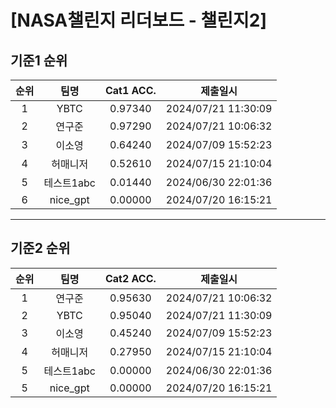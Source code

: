 # [NASA챌린지 리더보드 - 챌린지2]
## 기준1 순위
| 순위 | 팀명 | Cat1 ACC. | 제출일시 |
|:----:|:----:|:-----:|:----:|
| 1 | YBTC | 0.97340 | 2024/07/21 11:30:09 |
| 2 | 연구준 | 0.97290 | 2024/07/21 10:06:32 |
| 3 | 이소영 | 0.64240 | 2024/07/09 15:52:23 |
| 4 | 허매니저 | 0.52610 | 2024/07/15 21:10:04 |
| 5 | 테스트1abc | 0.01440 | 2024/06/30 22:01:36 |
| 6 | nice_gpt | 0.00000 | 2024/07/20 16:15:21 |
___
## 기준2 순위
| 순위 | 팀명 | Cat2 ACC. | 제출일시 |
|:----:|:----:|:-----:|:----:|
| 1 | 연구준 | 0.95630 | 2024/07/21 10:06:32 |
| 2 | YBTC | 0.95040 | 2024/07/21 11:30:09 |
| 3 | 이소영 | 0.45240 | 2024/07/09 15:52:23 |
| 4 | 허매니저 | 0.27950 | 2024/07/15 21:10:04 |
| 5 | 테스트1abc | 0.00000 | 2024/06/30 22:01:36 |
| 5 | nice_gpt | 0.00000 | 2024/07/20 16:15:21 |
